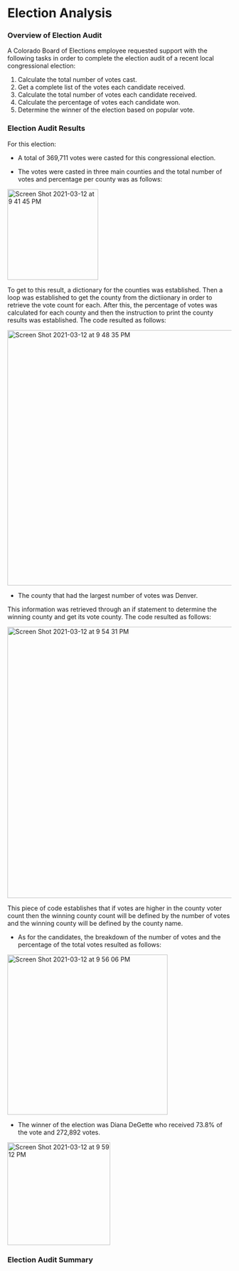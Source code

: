 # Election Analysis

### Overview of Election Audit
A Colorado Board of Elections employee requested support with the following tasks in order to complete the election audit of a recent local congressional election:

1. Calculate the total number of votes cast.
2. Get a complete list of the votes each candidate received.
3. Calculate the total number of votes each candidate received.
4. Calculate the percentage of votes each candidate won.
5. Determine the winner of the election based on popular vote.


### Election Audit Results
For this election:

- A total of 369,711 votes were casted for this congressional election.

- The votes were casted in three main counties and the total number of votes and percentage per county was as follows:

<img width="204" alt="Screen Shot 2021-03-12 at 9 41 45 PM" src="https://user-images.githubusercontent.com/78698456/111016909-65aebb00-837e-11eb-9f34-da31c518e8d3.png">

To get to this result, a dictionary for the counties was established. Then a loop was established to get the county from the dictiionary in order to retrieve the vote count for each. After this, the percentage of votes was calculated for each county and then the instruction to print the county results was established. The code resulted as follows:

<img width="574" alt="Screen Shot 2021-03-12 at 9 48 35 PM" src="https://user-images.githubusercontent.com/78698456/111016903-5e87ad00-837e-11eb-873f-f3ae48f3d7ce.png">

- The county that had the largest number of votes was Denver.

This information was retrieved through an if statement to determine the winning county and get its vote county. The code resulted as follows:

<img width="610" alt="Screen Shot 2021-03-12 at 9 54 31 PM" src="https://user-images.githubusercontent.com/78698456/111016905-60ea0700-837e-11eb-902f-3fe935994a86.png">

This piece of code establishes that if votes are higher in the county voter count then the winning county count will be defined by the number of votes and the winning county will be defined by the county name.

- As for the candidates, the breakdown of the number of votes and the percentage of the total votes resulted as follows:

<img width="360" alt="Screen Shot 2021-03-12 at 9 56 06 PM" src="https://user-images.githubusercontent.com/78698456/111016907-634c6100-837e-11eb-9f71-bb3b3e6a9c97.png">

- The winner of the election was Diana DeGette who received 73.8% of the vote and 272,892 votes.

<img width="231" alt="Screen Shot 2021-03-12 at 9 59 12 PM" src="https://user-images.githubusercontent.com/78698456/111016986-db1a8b80-837e-11eb-9555-7056d0510ca7.png">


### Election Audit Summary


